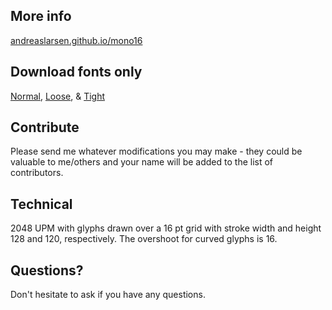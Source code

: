 ## More info
[andreaslarsen.github.io/mono16](http://andreaslarsen.github.io/mono16)

## Download fonts only
[Normal](https://github.com/andreaslarsen/mono16/blob/master/Mono16-Normal.ttf?raw=true), [Loose](https://github.com/andreaslarsen/mono16/blob/master/Mono16-Loose.ttf?raw=true),  & [Tight](https://github.com/andreaslarsen/mono16/blob/master/Mono16-Tight.ttf?raw=true)

## Contribute
Please send me whatever modifications you may make - they could be valuable to me/others and your name will be added to the list of contributors.

## Technical
2048 UPM with glyphs drawn over a 16 pt grid with stroke width and height 128 and 120, respectively. The overshoot for curved glyphs is 16.

## Questions?
Don't hesitate to ask if you have any questions.
